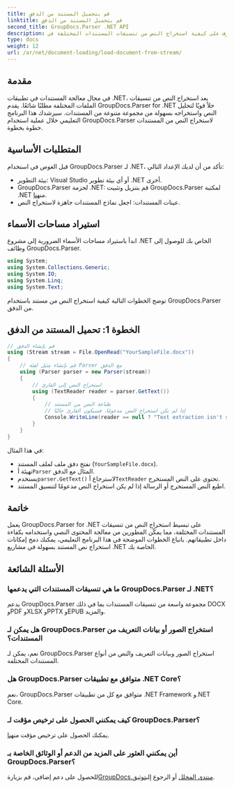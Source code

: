 ```yaml
---
title: قم بتحميل المستند من الدفق
linktitle: قم بتحميل المستند من الدفق
second_title: GroupDocs.Parser .NET API
description: تعرف على كيفية استخراج النص من تنسيقات المستندات المختلفة في .NET باستخدام GroupDocs.Parser. دليل خطوة بخطوة مع أمثلة التعليمات البرمجية.
type: docs
weight: 12
url: /ar/net/document-loading/load-document-from-stream/
---
```

## مقدمة
في مجال معالجة المستندات في تطبيقات .NET، يعد استخراج النص من تنسيقات الملفات المختلفة مطلبًا شائعًا. يقدم GroupDocs.Parser for .NET حلاً قويًا لتحليل النص واستخراجه بسهولة من مجموعة متنوعة من المستندات. سيرشدك هذا البرنامج التعليمي خلال عملية استخدام GroupDocs.Parser لاستخراج النص من المستندات خطوة بخطوة.
## المتطلبات الأساسية
قبل الغوص في استخدام GroupDocs.Parser لـ .NET، تأكد من أن لديك الإعداد التالي:
- بيئة التطوير: Visual Studio أو أي بيئة تطوير .NET أخرى.
-  GroupDocs.Parser لحزمة .NET: قم بتنزيل وتثبيت GroupDocs.Parser لمكتبة .NET من[هنا](https://releases.groupdocs.com/parser/net/).
- عينات المستندات: اجعل نماذج المستندات جاهزة لاستخراج النص.
## استيراد مساحات الأسماء
ابدأ باستيراد مساحات الأسماء الضرورية إلى مشروع .NET الخاص بك للوصول إلى وظائف GroupDocs.Parser.
```csharp
using System;
using System.Collections.Generic;
using System.IO;
using System.Linq;
using System.Text;
```

توضح الخطوات التالية كيفية استخراج النص من مستند باستخدام GroupDocs.Parser من الدفق.
## الخطوة 1: تحميل المستند من الدفق
```csharp
// قم بإنشاء الدفق
using (Stream stream = File.OpenRead("YourSampleFile.docx"))
{
    // قم بإنشاء مثيل لفئة Parser مع الدفق
    using (Parser parser = new Parser(stream))
    {
        // استخراج النص إلى القارئ
        using (TextReader reader = parser.GetText())
        {
            // طباعة النص من المستند
            // إذا لم يكن استخراج النص مدعومًا، فسيكون القارئ خاليًا
            Console.WriteLine(reader == null ? "Text extraction isn't supported" : reader.ReadToEnd());
        }
    }
}
```
في هذا المثال:
- نفتح دفق ملف لملف المستند (`YourSampleFile.docx`).
-  تهيئة أ`Parser` المثال مع الدفق.
-  يستخدم`parser.GetText()` لاسترجاع أ`TextReader` تحتوي على النص المستخرج.
- اطبع النص المستخرج أو الرسالة إذا لم يكن استخراج النص مدعومًا لتنسيق المستند.
## خاتمة
يعمل GroupDocs.Parser for .NET على تبسيط استخراج النص من تنسيقات المستندات المختلفة، مما يمكّن المطورين من معالجة المحتوى النصي واستخدامه بكفاءة داخل تطبيقاتهم. باتباع الخطوات الموضحة في هذا البرنامج التعليمي، يمكنك دمج إمكانات استخراج نص المستند بسهولة في مشاريع .NET الخاصة بك.

## الأسئلة الشائعة
### ما هي تنسيقات المستندات التي يدعمها GroupDocs.Parser لـ .NET؟
يدعم GroupDocs.Parser مجموعة واسعة من تنسيقات المستندات بما في ذلك DOCX وPDF وXLSX وPPTX وEPUB والمزيد.
### هل يمكن لـ GroupDocs.Parser استخراج الصور أو بيانات التعريف من المستندات؟
نعم، يمكن لـ GroupDocs.Parser استخراج الصور وبيانات التعريف والنص من أنواع المستندات المختلفة.
### هل GroupDocs.Parser متوافق مع تطبيقات .NET Core؟
نعم، GroupDocs.Parser متوافق مع كل من تطبيقات .NET Framework و.NET Core.
### كيف يمكنني الحصول على ترخيص مؤقت لـ GroupDocs.Parser؟
 يمكنك الحصول على ترخيص مؤقت من[هنا](https://purchase.groupdocs.com/temporary-license/).
### أين يمكنني العثور على المزيد من الدعم أو الوثائق الخاصة بـ GroupDocs.Parser؟
 للحصول على دعم إضافي، قم بزيارة[GroupDocs.منتدى المحلل](https://forum.groupdocs.com/c/parser/17) أو الرجوع إلى[توثيق](https://reference.groupdocs.com/parser/net/).
